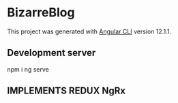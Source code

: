 # BizarreBlog

This project was generated with [Angular CLI](https://github.com/angular/angular-cli) version 12.1.1.

## Development server
npm i
ng serve

## IMPLEMENTS REDUX NgRx
